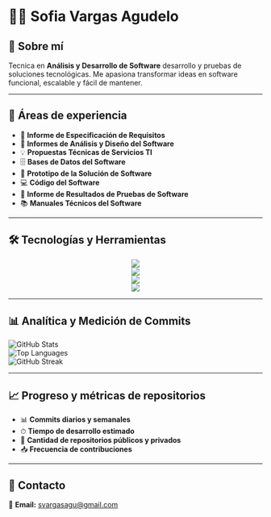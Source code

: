 # 👩‍💻 Sofia Vargas Agudelo

## 📌 Sobre mí
Tecnica en **Análisis y Desarrollo de Software** desarrollo y pruebas de soluciones tecnológicas. Me apasiona transformar ideas en software funcional, escalable y fácil de mantener.

---

## 📂 Áreas de experiencia
- 📄 **Informe de Especificación de Requisitos**  
- 📝 **Informes de Análisis y Diseño del Software**  
- 💡 **Propuestas Técnicas de Servicios TI**  
- 🗄 **Bases de Datos del Software**  
- 🎨 **Prototipo de la Solución de Software**  
- 💻 **Código del Software**  
- 🧪 **Informe de Resultados de Pruebas de Software**  
- 📚 **Manuales Técnicos del Software**

---

## 🛠 Tecnologías y Herramientas

<p align="center">
<!-- Lenguajes -->
<img src="https://skillicons.dev/icons?i=html,css,js,php,python,java" />
<br>
<!-- Frameworks -->
<img src="https://skillicons.dev/icons?i=bootstrap,tailwind,laravel,django" />
<br>
<!-- Bases de datos -->
<img src="https://skillicons.dev/icons?i=mysql,mongodb,firebase" />
<br>
<!-- Otros -->
<img src="https://skillicons.dev/icons?i=github" />
</p>

---

## 📊 Analítica y Medición de Commits
![GitHub Stats](https://github-readme-stats.vercel.app/api?username=TU-USUARIO&show_icons=true&theme=tokyonight)  
![Top Languages](https://github-readme-stats.vercel.app/api/top-langs/?username=TU-USUARIO&layout=compact&theme=tokyonight)  
![GitHub Streak](https://github-readme-streak-stats.herokuapp.com/?user=Sofía-Agudelo&theme=tokyonight)

---

## 📈 Progreso y métricas de repositorios
- 📊 **Commits diarios y semanales**
- ⏱ **Tiempo de desarrollo estimado**
- 📂 **Cantidad de repositorios públicos y privados**
- 📥 **Frecuencia de contribuciones**

---

## 💬 Contacto
📧 **Email:** svargasagu@gmail.com
